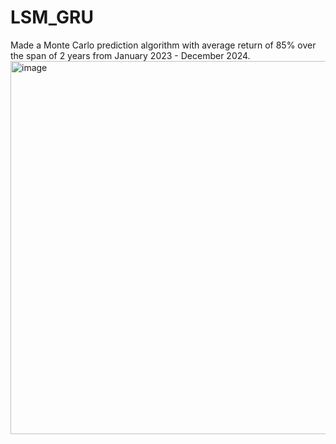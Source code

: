 # LSM_GRU

Made a Monte Carlo prediction algorithm with average return of 85% over the span of 2 years from January 2023 - December 2024. 
<img width="1141" height="597" alt="image" src="https://github.com/user-attachments/assets/9d02267a-5794-4e52-b364-d663b9ca5abc" />
